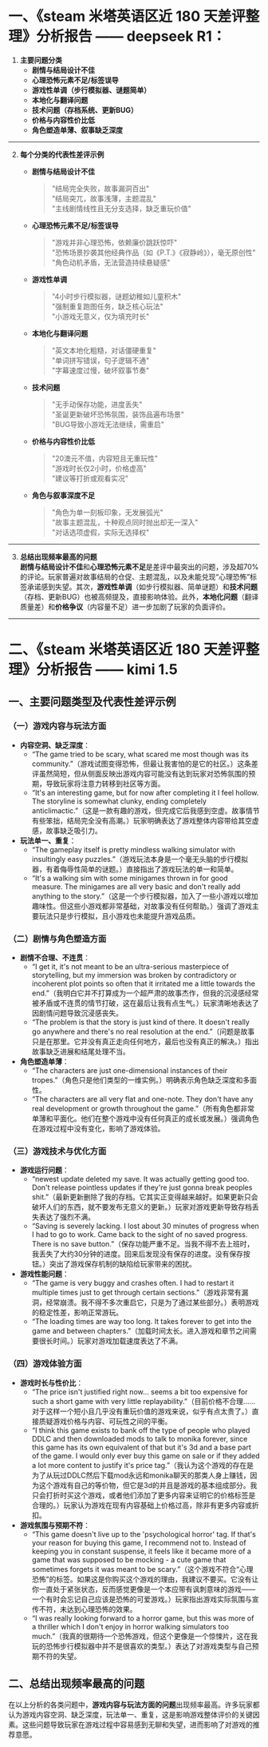 # 一、《steam 米塔英语区近 180 天差评整理》分析报告 —— deepseek R1：

1. **主要问题分类**  
   - **剧情与结局设计不佳**  
   - **心理恐怖元素不足/标签误导**  
   - **游戏性单调（步行模拟器、谜题简单）**  
   - **本地化与翻译问题**  
   - **技术问题（存档系统、更新BUG）**  
   - **价格与内容性价比低**  
   - **角色塑造单薄、叙事缺乏深度**  

---

2. **每个分类的代表性差评示例**  
   - **剧情与结局设计不佳**  
     > "结局完全失败，故事漏洞百出"  
     > "结局突兀，故事浅薄，主题混乱"  
     > "主线剧情线性且无分支选择，缺乏重玩价值"  

   - **心理恐怖元素不足/标签误导**  
     > "游戏并非心理恐怖，依赖廉价跳跃惊吓"  
     > "恐怖场景抄袭其他经典作品（如《P.T.》《寂静岭》），毫无原创性"  
     > "角色动机矛盾，无法营造持续悬疑感"  

   - **游戏性单调**  
     > "4小时步行模拟器，谜题幼稚如儿童积木"  
     > "强制重复跑图任务，缺乏核心玩法"  
     > "小游戏无意义，仅为填充时长"  

   - **本地化与翻译问题**  
     > "英文本地化粗糙，对话僵硬重复"  
     > "单词拼写错误，句子逻辑不通"  
     > "字幕速度过慢，破坏叙事节奏"  

   - **技术问题**  
     > "无手动保存功能，进度丢失"  
     > "圣诞更新破坏恐怖氛围，装饰品遍布场景"  
     > "BUG导致小游戏无法继续，需重启"  

   - **价格与内容性价比低**  
     > "20澳元不值，内容短且无重玩性"  
     > "游戏时长仅2小时，价格虚高"  
     > "建议等打折或观看实况"  

   - **角色与叙事深度不足**  
     > "角色为单一刻板印象，无发展弧光"  
     > "故事主题混乱，十种观点同时抛出却无一深入"  
     > "对话选项虚假，实际无选择权"  

---

3. **总结出现频率最高的问题**  
   **剧情与结局设计不佳**和**心理恐怖元素不足**是差评中最突出的问题，涉及超70%的评论。玩家普遍对故事结局的仓促、主题混乱，以及未能兑现“心理恐怖”标签承诺感到失望。其次，**游戏性单调**（如步行模拟器、简单谜题）和**技术问题**（存档、更新BUG）也被高频提及，直接影响体验。此外，**本地化问题**（翻译质量差）和**价格争议**（内容量不足）进一步加剧了玩家的负面评价。




---




# 二、《steam 米塔英语区近 180 天差评整理》分析报告 —— kimi 1.5

## 一、主要问题类型及代表性差评示例

### （一）游戏内容与玩法方面
- **内容空洞、缺乏深度**：
    - “The game tried to be scary, what scared me most though was its community.”（游戏试图变得恐怖，但最让我害怕的是它的社区。）这条差评虽然简短，但从侧面反映出游戏内容可能没有达到玩家对恐怖氛围的预期，导致玩家将注意力转移到社区等方面。
    - “It's an interesting game, but for now after completing it I feel hollow. The storyline is somewhat clunky, ending completely anticlimactic.”（这是一款有趣的游戏，但完成它后我感到空虚。故事情节有些笨拙，结局完全没有高潮。）玩家明确表达了游戏整体内容带给其空虚感，故事缺乏吸引力。
- **玩法单一、重复**：
    - “The gameplay itself is pretty mindless walking simulator with insultingly easy puzzles.”（游戏玩法本身是一个毫无头脑的步行模拟器，有着侮辱性简单的谜题。）直接指出了游戏玩法的单一和简单。
    - “It's a walking sim with some minigames thrown in for good measure. The minigames are all very basic and don't really add anything to the story.”（这是一个步行模拟器，加入了一些小游戏以增加趣味性。但这些小游戏都非常基础，对故事没有任何帮助。）强调了游戏主要玩法只是步行模拟，且小游戏也未能提升游戏品质。

### （二）剧情与角色塑造方面
- **剧情不合理、不连贯**：
    - “I get it, it's not meant to be an ultra-serious masterpiece of storytelling, but my immersion was broken by contradictory or incoherent plot points so often that it irritated me a little towards the end.”（我明白它并不打算成为一个超严肃的故事杰作，但我的沉浸感经常被矛盾或不连贯的情节打破，这在最后让我有点生气。）玩家清晰地表达了因剧情问题导致沉浸感丧失。
    - “The problem is that the story is just kind of there. It doesn't really go anywhere and there's no real resolution at the end.”（问题是故事只是在那里。它并没有真正走向任何地方，最后也没有真正的解决。）指出故事缺乏进展和结尾处理不当。
- **角色塑造单薄**：
    - “The characters are just one-dimensional instances of their tropes.”（角色只是他们类型的一维实例。）明确表示角色缺乏深度和多面性。
    - “The characters are all very flat and one-note. They don't have any real development or growth throughout the game.”（所有角色都非常单薄和平面化。他们在整个游戏中没有任何真正的成长或发展。）强调角色在游戏过程中没有变化，影响了游戏体验。

### （三）游戏技术与优化方面
- **游戏运行问题**：
    - “newest update deleted my save. It was actually getting good too. Don't release pointless updates if they're just gonna break peoples shit.”（最新更新删除了我的存档。它其实正变得越来越好。如果更新只会破坏人们的东西，就不要发布无意义的更新。）玩家对游戏更新导致存档丢失表达了强烈不满。
    - “Saving is severely lacking. I lost about 30 minutes of progress when I had to go to work. Came back to the sight of no saved progress. There is no save button.”（保存功能严重不足。当我不得不去上班时，我丢失了大约30分钟的进度。回来后发现没有保存的进度。没有保存按钮。）突出了游戏保存机制的缺陷给玩家带来的困扰。
- **游戏性能问题**：
    - “The game is very buggy and crashes often. I had to restart it multiple times just to get through certain sections.”（游戏非常有漏洞，经常崩溃。我不得不多次重启它，只是为了通过某些部分。）表明游戏的稳定性差，影响正常游玩。
    - “The loading times are way too long. It takes forever to get into the game and between chapters.”（加载时间太长。进入游戏和章节之间需要很长时间。）玩家对游戏加载速度表达了不满。

### （四）游戏体验方面
- **游戏时长与性价比**：
    - “The price isn't justified right now... seems a bit too expensive for such a short game with very little replayability.”（目前价格不合理……对于这样一个短小且几乎没有重玩价值的游戏来说，似乎有点太贵了。）直接质疑游戏价格与内容、可玩性之间的平衡。
    - “I think this game exists to bank off the type of people who played DDLC and then downloaded mods to talk to monika forever, since this game has its own equivalent of that but it's 3d and a base part of the game. I would only ever buy this game on sale or if they added a lot more content to justify it's price tag.”（我认为这个游戏的存在是为了从玩过DDLC然后下载mod永远和monika聊天的那类人身上赚钱，因为这个游戏有自己的等价物，但它是3d的并且是游戏的基本组成部分。我只会打折时买这个游戏，或者他们添加了更多内容来证明它的价格标签是合理的。）玩家认为游戏在现有内容基础上价格过高，除非有更多内容或折扣。
- **游戏氛围与预期不符**：
    - “This game doesn't live up to the 'psychological horror' tag. If that's your reason for buying this game, I recommend not to. Instead of keeping you in constant suspense, it feels like it became more of a game that was supposed to be mocking - a cute game that sometimes forgets it was meant to be scary.”（这个游戏不符合“心理恐怖”的标签。如果这是你购买这个游戏的理由，我建议不要买。它没有让你一直处于紧张状态，反而感觉更像是一个本应带有讽刺意味的游戏——一个有时会忘记自己应该是恐怖的可爱游戏。）玩家指出游戏实际氛围与宣传不符，未达到心理恐怖的效果。
    - “I was really looking forward to a horror game, but this was more of a thriller which I don't enjoy in horror walking simulators too much.”（我真的很期待一个恐怖游戏，但这个更像是一个惊悚片，这在我玩的恐怖步行模拟器中并不是很喜欢的类型。）表达了对游戏类型与自己预期不符的失望。

## 二、总结出现频率最高的问题
在以上分析的各类问题中，**游戏内容与玩法方面的问题**出现频率最高。许多玩家都认为游戏内容空洞、缺乏深度，玩法单一、重复，这是影响游戏整体评价的关键因素。这些问题导致玩家在游戏过程中容易感到无聊和失望，进而影响了对游戏的推荐意愿。